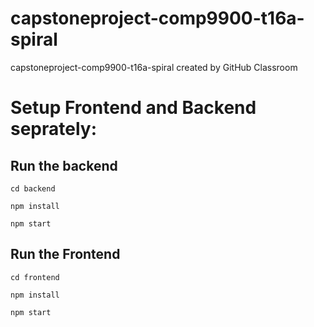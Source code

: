 # capstoneproject-comp9900-t16a-spiral

capstoneproject-comp9900-t16a-spiral created by GitHub Classroom

# Setup Frontend and Backend seprately:

## Run the backend

    cd backend

    npm install

    npm start

## Run the Frontend

    cd frontend

    npm install

    npm start
